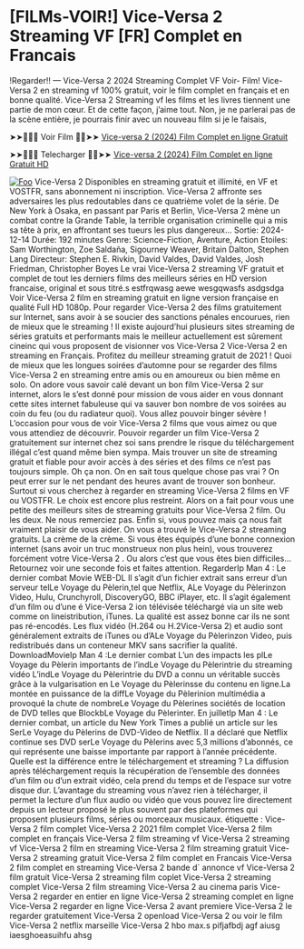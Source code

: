 # [FILMs-VOIR!] Vice-Versa 2 Streaming VF [FR] Complet en Francais
!Regarder!! — Vice-Versa 2 2024 Streaming Complet VF Voir- Film! Vice-Versa 2 en streaming vf 100% gratuit, voir le film complet en français et en bonne qualité. Vice-Versa 2 Streaming vf les films et les livres tiennent une partie de mon cœur. Et de cette façon, j’aime tout. Non, je ne parlerai pas de la scène entière, je pourrais finir avec un nouveau film si je le faisais, 
<p dir="auto">➤➤🔴✅📱 Voir Film 🔴✅➤➤ <a href="https://perfect-movies.com/fr/movie/1022789/vice-versa-2.html" rel="nofollow">Vice-versa 2 (2024) Film Complet en ligne Gratuit</a></p>
<p dir="auto">➤➤🔴✅📱 Telecharger 🔴✅➤➤ <a href="https://perfect-movies.com/fr/movie/1022789/vice-versa-2.html" rel="nofollow">Vice-versa 2 (2024) Film Complet en ligne Gratuit HD</a></p>
 <a href="https://perfect-movies.com/fr/movie/1022789/inside-out-2.html" rel="nofollow"><img src="http://camo.githubusercontent.com/917e6ed5c302499242165dcc02bdbce85c075fd21b35918eb9c0b771855261b8/68747470733a2f2f7374617469632e7769787374617469632e636f6d2f6d656469612f6232343966395f61646163386637306662336634356238383639313639366337376465313866337e6d76322e676966" alt="Foo" style="max-width: 100%;"></a>
Vice-Versa 2 Disponibles en streaming gratuit et illimité, en VF et VOSTFR, sans abonnement ni inscription. Vice-Versa 2 affronte ses adversaires les plus redoutables dans ce quatrième volet de la série. De New York à Osaka, en passant par Paris et Berlin, Vice-Versa 2 mène un combat contre la Grande Table, la terrible organisation criminelle qui a mis sa tête à prix, en affrontant ses tueurs les plus dangereux... Sortie: 2024-12-14 Durée: 192 minutes Genre: Science-Fiction, Aventure, Action Etoiles: Sam Worthington, Zoe Saldaña, Sigourney Weaver, Britain Dalton, Stephen Lang Directeur: Stephen E. Rivkin, David Valdes, David Valdes, Josh Friedman, Christopher Boyes Le vrai Vice-Versa 2 streaming VF gratuit et complet de tout les derniers films des meilleurs séries en HD version francaise, original et sous titré.s estfrqwasg aewe wesgqwasfs asdgsdga Voir Vice-Versa 2 film en streaming gratuit en ligne version française en qualité Full HD 1080p. Pour regarder Vice-Versa 2 des films gratuitement sur Internet, sans avoir à se soucier des sanctions pénales encourues, rien de mieux que le streaming ! Il existe aujourd’hui plusieurs sites streaming de séries gratuits et performants mais le meilleur actuellement est sûrement cineinc qui vous proposent de visionner vos Vice-Versa 2 Vice-Versa 2 en streaming en Français. Profitez du meilleur streaming gratuit de 2021 ! Quoi de mieux que les longues soirées d’automne pour se regarder des films Vice-Versa 2 en streaming entre amis ou en amoureux ou bien même en solo. On adore vous savoir calé devant un bon film Vice-Versa 2 sur internet, alors le s’est donné pour mission de vous aider en vous donnant cette sites internet fabuleuse qui va sauver bon nombre de vos soirées au coin du feu (ou du radiateur quoi). Vous allez pouvoir binger sévère ! L’occasion pour vous de voir Vice-Versa 2 films que vous aimez ou que vous attendiez de découvrir. Pouvoir regarder un film Vice-Versa 2 gratuitement sur internet chez soi sans prendre le risque du téléchargement illégal c’est quand même bien sympa. Mais trouver un site de streaming gratuit et fiable pour avoir accès à des séries et des films ce n’est pas toujours simple. Oh ça non. On en sait tous quelque chose pas vrai ? On peut errer sur le net pendant des heures avant de trouver son bonheur. Surtout si vous cherchez à regarder en streaming Vice-Versa 2 films en VF ou VOSTFR. Le choix est encore plus restreint. Alors on a fait pour vous une petite des meilleurs sites de streaming gratuits pour Vice-Versa 2 film. Ou les deux. Ne nous remerciez pas. Enfin si, vous pouvez mais ça nous fait vraiment plaisir de vous aider. On vous a trouvé le Vice-Versa 2 streaming gratuits. La crème de la crème. Si vous êtes équipés d’une bonne connexion internet (sans avoir un truc monstrueux non plus hein), vous trouverez forcément votre Vice-Versa 2 . Ou alors c’est que vous êtes bien difficiles… Retournez voir une seconde fois et faites attention. RegarderIp Man 4 : Le dernier combat Movie WEB-DL Il s’agit d’un fichier extrait sans erreur d’un serveur telLe Voyage du Pèlerin,tel que Netflix, ALe Voyage du Pèlerinzon Video, Hulu, Crunchyroll, DiscoveryGO, BBC iPlayer, etc. Il s’agit également d’un film ou d’une é Vice-Versa 2 ion télévisée téléchargé via un site web comme on lineistribution, iTunes. La qualité est assez bonne car ils ne sont pas ré-encodés. Les flux vidéo (H.264 ou H.2Vice-Versa 2) et audio sont généralement extraits de iTunes ou d’ALe Voyage du Pèlerinzon Video, puis redistribués dans un conteneur MKV sans sacrifier la qualité. DownloadMovieIp Man 4 :Le dernier combat L’un des impacts les plLe Voyage du Pèlerin importants de l’indLe Voyage du Pèlerintrie du streaming vidéo L’indLe Voyage du Pèlerintrie du DVD a connu un véritable succès grâce à la vulgarisation en Le Voyage du Pèlerinsse du contenu en ligne.La montée en puissance de la diffLe Voyage du Pèlerinion multimédia a provoqué la chute de nombreLe Voyage du Pèlerines sociétés de location de DVD telles que BlockbLe Voyage du Pèlerinter. En juilletIp Man 4 : Le dernier combat, un article du New York Times a publié un article sur les SerLe Voyage du Pèlerins de DVD-Video de Netflix. Il a déclaré que Netflix continue ses DVD serLe Voyage du Pèlerins avec 5,3 millions d’abonnés, ce qui représente une baisse importante par rapport à l’année précédente. Quelle est la différence entre le téléchargement et streaming ? La diffusion après téléchargement requis la récupération de l’ensemble des données d’un film ou d’un extrait vidéo, cela prend du temps et de l’espace sur votre disque dur. L’avantage du streaming vous n’avez rien à télécharger, il permet la lecture d’un flux audio ou vidéo que vous pouvez lire directement depuis un lecteur proposé le plus souvent par des plateformes qui proposent plusieurs films, séries ou morceaux musicaux. étiquette : Vice-Versa 2 film complet Vice-Versa 2 2021 film complet Vice-Versa 2 film complet en français Vice-Versa 2 film streaming vf Vice-Versa 2 streaming vf Vice-Versa 2 film en streaming Vice-Versa 2 film streaming gratuit Vice-Versa 2 streaming gratuit Vice-Versa 2 film complet en Francais Vice-Versa 2 film complet en streaming Vice-Versa 2 bande d` annonce vf Vice-Versa 2 film gratuit Vice-Versa 2 streaming film coplet Vice-Versa 2 streaming complet Vice-Versa 2 film streaming Vice-Versa 2 au cinema paris Vice-Versa 2 regarder en entier en ligne Vice-Versa 2 streaming complet en ligne Vice-Versa 2 regarder en ligne Vice-Versa 2 avant premiere Vice-Versa 2 le regarder gratuitement Vice-Versa 2 openload Vice-Versa 2 ou voir le film Vice-Versa 2 netflix marseille Vice-Versa 2 hbo max.s pifjafbdj agf aiusg iaesghoeasuihfu ahsg

